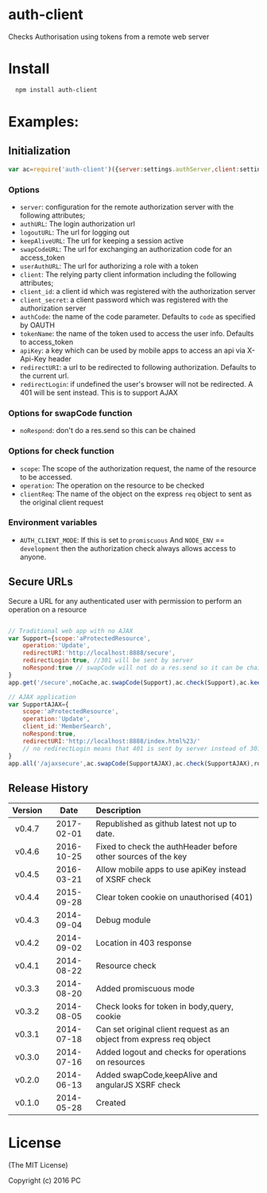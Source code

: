 auth-client
===========

Checks Authorisation using tokens from a remote web server

# Install

```bash
  npm install auth-client
```
# Examples:

## Initialization

```js
var ac=require('auth-client')({server:settings.authServer,client:settings.client,apiKey:settings.apiKey}),
```

### Options

- `server`: configuration for the remote authorization server with the following attributes;
- `authURL`: The login authorization url
- `logoutURL`: The url for logging out
- `keepAliveURL`: The url for keeping a session active
- `swapCodeURL`: The url for exchanging an authorization code for an access_token
- `userAuthURL`: The url for authorizing a role with a token
- `client`: The relying party client information including the following attributes;
- `client_id`: a client id which was registered with the authorization server
- `client_secret`: a client password which was registered with the authorization server
- `authCode`: the name of the code parameter. Defaults to `code` as specified by OAUTH
- `tokenName`: the name of the token used to access the user info. Defaults to access_token
- `apiKey`: a key which can be used by mobile apps to access an api via X-Api-Key header
- `redirectURI`: a url to be redirected to following authorization. Defaults to the current url.
- `redirectLogin`: if undefined the user's browser will not be redirected. A 401 will be sent instead. This is to support AJAX

### Options for swapCode function
- `noRespond`: don't do a res.send so this can be chained

### Options for check function

- `scope`: The scope of the authorization request, the name of the resource to be accessed.
- `operation`: The operation on the resource to be checked
- `clientReq`: The name of the object on the express `req` object to sent as the original client request

### Environment variables
- `AUTH_CLIENT_MODE`: If this is set to `promiscuous` And  `NODE_ENV` ==  `development` then the authorization check always allows access to anyone.

## Secure URLs

Secure a URL for any authenticated user with permission to perform an operation on a resource
```js

// Traditional web app with no AJAX
var Support={scope:'aProtectedResource',
	operation:'Update',
	redirectURI:'http://localhost:8888/secure',
	redirectLogin:true, //301 will be sent by server
	noRespond:true // swapCode will not do a res.send so it can be chained with other functions
}
app.get('/secure',noCache,ac.swapCode(Support),ac.check(Support),ac.keepAlive(),routes.secure);

// AJAX application
var SupportAJAX={
	scope:'aProtectedResource',
	operation:'Update',
	client_id:'MemberSearch',
	noRespond:true,
	redirectURI:'http://localhost:8888/index.html%23/' 
	// no redirectLogin means that 401 is sent by server instead of 301
}
app.all('/ajaxsecure',ac.swapCode(SupportAJAX),ac.check(SupportAJAX),routes.secure);
```


## Release History
|Version|Date|Description|
|:--:|:--:|:--|
|v0.4.7|2017-02-01|Republished as github latest not up to date.|
|v0.4.6|2016-10-25|Fixed to check the authHeader before other sources of the key|
|v0.4.5|2016-03-21|Allow mobile apps to use apiKey instead of XSRF check|
|v0.4.4|2015-09-28|Clear token cookie on unauthorised (401)|
|v0.4.3|2014-09-04|Debug module|
|v0.4.2|2014-09-02|Location in 403 response|
|v0.4.1|2014-08-22|Resource check|
|v0.3.3|2014-08-20|Added promiscuous mode|
|v0.3.2|2014-08-05|Check looks for token in body,query, cookie|
|v0.3.1|2014-07-18|Can set original client request as an object from express req object|
|v0.3.0|2014-07-16|Added logout and checks for operations on resources|
|v0.2.0|2014-06-13|Added swapCode,keepAlive and angularJS XSRF check|
|v0.1.0|2014-05-28|Created|

# License 

(The MIT License)

Copyright (c) 2016 PC 

